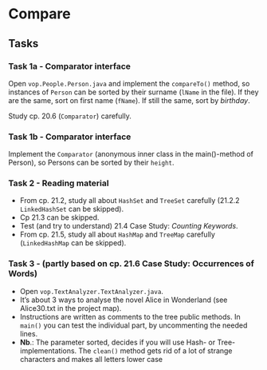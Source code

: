 # Compare

## Tasks

### Task 1a - Comparator interface

Open `vop.People.Person.java` and implement the `compareTo()` method, so instances of `Person` can be sorted by their surname (`lName` in the file). If they are the same, sort on first name (`fName`). If still the same, sort by _birthday_.

Study cp. 20.6 (`Comparator`) carefully.

### Task 1b - Comparator interface

Implement the `Comparator` (anonymous inner class in the main()-method of Person), so Persons can be sorted by their `height`.

### Task 2 - Reading material

- From cp. 21.2, study all about `HashSet` and `TreeSet` carefully (21.2.2 `LinkedHashSet` can be skipped).
- Cp 21.3 can be skipped.
- Test (and try to understand) 21.4 Case Study: _Counting Keywords_.
- From cp. 21.5, study all about `HashMap` and `TreeMap` carefully (`LinkedHashMap` can be skipped).

### Task 3 - (partly based on cp. 21.6 Case Study: Occurrences of Words)

- Open `vop.TextAnalyzer.TextAnalyzer.java`.
- It’s about 3 ways to analyse the novel Alice in Wonderland (see Alice30.txt in the project map).
- Instructions are written as comments to the tree public methods. In `main()` you can test the individual part, by uncommenting the needed lines.
- **Nb**.: The parameter sorted, decides if you will use Hash- or Tree- implementations. The `clean()` method gets rid of a lot of strange characters and makes all letters lower case